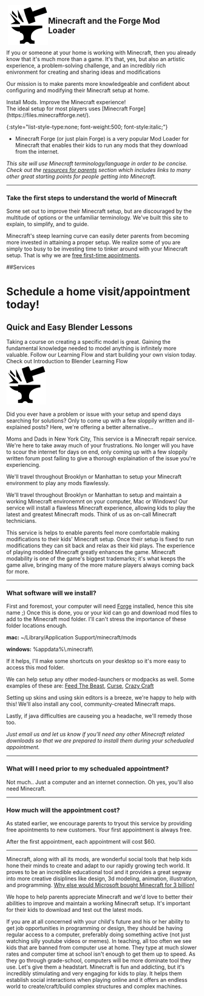 <!-- https://www.drewsilcock.co.uk/custom-jekyll-plugins -->

<!-- <div class="sam-section" style="margin:10px 50px 40px 50px" markdown="1"> -->

<div markdown="1" style="display:block;margin-left:auto;margin-right:auto;max-width:540px;padding:5px;">

<img src="img/icon_forge.png" style="float:left;"/>

<h2 style="display:block;margin-left:auto;margin-right:auto;max-width:420px;">Minecraft and the Forge Mod Loader</h2>

</div>

<!-- I've had many kids ask me during my afterschool teaching jobs/hours asking me how to install mods on their computer. Countless/dozens of times i hear kids say, "my parents won't let me download forge because they're afraid of our computer getting a virus". I'd like these kids to become more self sufficient and their parents to be more supportive of them going out and attempting to install forge on their own. -->

If you or someone at your home is working with Minecraft, then you already know that it's much more than a game. It's that, yes, but also an artistic experience, a problem-solving challenge, and an incredibly rich enivronment for creating and sharing ideas and modifications

Our mission is to make parents more knowledgeable and confident about configuring and modifying their Minecraft setup at home.

<!-- The ideal setup for most players will have an installation of [Forge](https://files.minecraftforge.net/) - the popular Mod Loader for Minecraft that enables their kids to run any mods that they download from the internet. -->

<!-- The ideal setup for most players: -->

<div class="sectionHighlight2" markdown="1">
<div class="headerglue"><span class="quirkHeader">Install Mods.</span>
<span class="sectionHighlight">Improve the Minecraft experience!</span>
</div>
<div class="hi" markdown="1">
The ideal setup for most players uses [Minecraft Forge](https://files.minecraftforge.net/).

{:style="list-style-type:none; font-weight:500; font-style:italic;"}
+ Minecraft Forge (or just plain Forge) is a very popular Mod Loader for Minecraft that enables their kids to run any mods that they download from the internet.

</div>
</div>

<i>This site will use Minecraft terminology/language in order to be concise. Check out the [resources for parents]() section which includes links to many other great starting points for people getting into Minecraft.</i>

<!-- </div>

<div class="sam-section" style="margin:10px 50px 40px 50px" markdown="1"> -->

<hr class="btwnParRule">

<h3 class="btwnParHeader">Take the first steps to understand the world of Minecraft</h3>

<!-- Considering that steep learning curves can greatly weigh in on parents' willingness to learn about Minecraft tech... -->

Some set out to improve their Minecraft setup, but are discouraged by the multitude of options or the unfamiliar terminology. We've built this site to explain, to simplify, and to guide.

Minecraft's steep learning curve can easily deter parents from becoming more 
invested in attaining a proper setup. We realize some of you are simply too busy to be investing time  to tinker around with your Minecraft setup. That is why we are [free first-time apointments](#services).

<!-- Minecraft's steep learning curve can easily deter parents from becoming more 
invested in attaining a proper setup. We strongly suggest exploring this site to better determine your Minecraft needs at home. -->

<!-- We provide __[free first-time apointments](#services)__ to encourage parents to take action. Parents and kids should find common ground in their understanding of Minecraft. Don't be ashamed to become enthralled with what was seemingly a child activity; many adults play Minecraft (competively/seriously), just take a look at streamers on Twitch! Enter the Minecraft world observantly and expect to demystify terminology and technology piece by piece. -->

<!-- Along the way you will probebly need to relearn some subjects you think you understood. It is entirely possible that this misinformation was passed to you from your son or daughter. Take a look at the [common minecraft misconceptions](). -->

<!-- * subtleties of the Minecraft language may become a lot more clear 
    * some examples: mods vs mod-packs
* jargon your kid has picked up from various youtubers may completely based off fantasy or of the streamer's inidividual experience. Their experience may be a way of exciting their fanbase, and some of their videos may be filled with more fiction than truth. Their content or language may not at all be derived from the Minecraft game -->

<!-- </div> -->

<!-- https://www.drewsilcock.co.uk/custom-jekyll-plugins -->

##Services

<!-- <h3 class="btwnParHeader">Schedule a home visit/appointment today!</h3> -->

<div id="HeaderImage">
<h1 id="H1_1">Schedule a home visit/appointment today!</h1>
</div>

<div id="DIV_1">
    <div id="DIV_2">
        <h2 id="H2_3">
            Quick and Easy Blender Lessons
        </h2> Taking a course on creating a specific model is great. Gaining the fundamental knowledge needed to model anything is infinitely more valuable. Follow our Learning Flow and start building your own vision today. <a>Check out Introduction to Blender Learning Flow</a>
    </div>
    <div id="DIV_6">
        <img src="img/icon_forge.png" alt="" id="IMG_7" />
    </div>
</div>

<!-- use this for titles outside divs -->
<!-- <div class="sam-section" markdown="1"> -->

Did you ever have a problem or issue with your setup and spend days searching for solutions? Only to come up with a few sloppily written and ill-explained posts? Here, we're offering a better alternative...

Moms and Dads in New York City,
This service is a Minecraft repair service. We're here to take away much of your frustrations. No longer will you have to scour the internet for days on end, only coming up with a few sloppily written forum post failing to give a thorough explaination of the issue you're experiencing.

We'll travel throughout Brooklyn or Manhattan to setup your Minecraft environment to play any mods flawlessly.

We'll travel throughout Brooklyn or Manhattan to setup and maintain a working Minecraft environemnt on your computer, Mac or Windows! Our service will install a flawless Minecraft experience, allowing kids to play the latest and greatest Minecraft mods. Think of us as on-call Minecraft technicians.

<!-- We'll travel throughout Brooklyn or Manhattan to setup your computer (mac or pc) so that it works flawlessly with any Minecraft mods. Think of me as an on-call Minecraft technician. -->

This service is helps to enable parents feel more comfortable making modifications to their kids' Minecraft setup. Once their setup is fixed to run modifications they can sit back and relax as their kid plays. The experience of playing modded Minecraft greatly enhances the game. Minecraft modability is one of the game's biggest trademarks; it's what keeps the game alive, bringing many of the more mature players always coming back for more.

<!-- If your kids aren't getting to experience the luxuries of modded Minecraft - for instance, the advanced [let's plays](https://www.youtube.com/watch?v=DFBkUc6tAPk) or [mod spotlights](https://www.youtube.com/watch?v=bMmto9lZi5I) from direwolf20 - then maybe we can help... -->

<!-- I am available to help with obtaining and installing any applications/software/tools/utilities/necessities relating to Minecraft:  -->
<hr class="btwnParRule">
<h3 class="btwnParHeader">What software will we install?</h3>

First and foremost, your computer will need [Forge](https://files.minecraftforge.net/) installed, hence this site name ;) Once this is done, you or your kid can go and download mod files to add to the Minecraft mod folder. I'll can't stress the importance of these folder locations enough.

__mac:__ ~/Library/Application Support/minecraft/mods

__windows:__ %appdata%&#92;.minecraft&#92;



If it helps, I'll make some shortcuts on your desktop so it's more easy to access this mod folder.

We can help setup any other moded-launchers or modpacks as well. Some examples of these are: [Feed The Beast](https://www.feed-the-beast.com/), [Curse](https://www.curse.com/download), [Crazy Craft](http://test.voidswrath.com/voidlauncher/)

Setting up skins and using skin editors is a breeze, we're happy to help with this! We'll also install any cool, community-created Minecraft maps.

Lastly, if java difficulties are causeing you a headache, we'll remedy those too.

_Just email us and let us know if you'll need any other Minecraft related downloads so that we are prepared to install them during your schedualed appointment._


<!-- * [MCEdit](http://www.mcedit.net/)
* [minecraftskins.com](http://www.minecraftskins.com/skin-editor/)
* [minecraftskins.net](http://www.minecraftskins.net/skineditor)
* [minecraft.novaskin.me](https://minecraft.novaskin.me/)
* [planetminecraft.com](http://www.planetminecraft.com/resources/projects/)
* [minecraftsix.com](http://minecraftsix.com/category/minecraft-maps/)
* [planetminecraft.com](http://www.planetminecraft.com/resources/projects/)-->


<hr class="btwnParRule">
<h3 class="btwnParHeader">What will I need prior to my schedualed appointment?</h3>

Not much.. Just a computer and an internet connection. Oh yes, you'll also need Minecraft.

<hr class="btwnParRule">
<h3 class="btwnParHeader">How much will the appointment cost?</h3>

As stated earlier, we encourage parents to tryout this service by providing free apointments to new customers. Your first appointment is always free. 

After the first appointment, each appointment will cost $60. 

<hr class="btwnParRule">
<!-- <h3 class="btwnParHeader">How much will the appointment cost?</h3> -->

Minecraft, along with all its mods, are wonderful social tools that help kids hone their minds to create and adapt to our rapidly growing tech world. It proves to be an incredible educational tool and it provides a great segway into more creative disiplines like design, 3d modeling, animation, illustration, and programming. [Why else would Microsoft bought Minecraft for 3 billion!]() 

We hope to help parents appreciate Minecraft and we'd love to better their abilities to improve and maintain a working Minecraft setup. It's important for their kids to download and test out the latest mods.

If you are at all concerned with your child's future and his or her ability to get job opportunities in programming or design, they should be having regular access to a computer, preferably doing something active (not just watching silly youtube videos or memes). In teaching, all too often we see kids that are banned from computer use at home. They type at much slower rates and computer time at school isn't enough to get them up to speed. As they go through grade-school, computers will be more dominate tool they use. Let's give them a headstart. Minecraft is fun and addicting, but it's incredibly stimulating and very engaging for kids to play. It helps them establish social interactions when playing online and it offers an endless world to create/craft/build complex structures and complex machines.

<!-- Mavis Beacon?? -->



<!-- If your son or daughter is a proficient typist and interested in learning how to make their own Minecraft mods (using the forge api and eclipse), I could setup a modding environment on your computer and give them a few beginner lessons in Minecraft coding. -->

<!-- `I couldn't get away sooner because my new well was coming in at Coyote Hills and I had to see about it. That well is now flowing at two thousand barrels and it's paying me an income of five thousand dollars a week. I have two others drilling and I have sixteen producing at Antelope; so, ladies and gentlemen, if I say I'm an oil man, you will agree. Now, you have a great chance here, but bear in mind, you can lose it all if you're not careful. Out of all men that beg for a chance to drill your lots, maybe one in twenty will be oilmen; the rest will be speculators - that's men trying to get between you and the oilmen - to get some of the money that ought by rights come to you. Even if you find one that has money and means to drill, he'll maybe know nothing about drilling and he'll have to hire the job out on contract, and then you're depending on a contractor who'll rush the job through so he can get another contract just as quick as he can. This is... the way that this works.
Man: Well, what is your offer? W-w-we're wasting time.
[crowd responds: "Yes." "Please."]
Plainview: I do my own drilling, and the men that work for me work for me. and they're men I know. I make it my business to be there and to see their work. I don't lose my tools in the hole and spend months fishing for them; I don't botch the cementing off and let water in the hole and ruin the whole lease. I'm a family man. I run a family business. This is my son and my partner, H.W. Plainview.
[indicates H.W]
Plainview: We offer you the bond of family that very few oilmen can understand. I'm fixed like no other company in this field and that's because my Coyote Hills well has just come in. I have a string of tools all ready to put to work. I can load a rig onto trucks and have them here in a week. I have business connections so I can get the lumber for the derrick - such things go by friendship in a rush like this - and this is why I can guarantee to start drilling and to put up the cash to back my word. I assure you, ladies and gentlemen, no matter what the others promise to do, when it comes to the showdown, they won't be there.`

Community service to help mom/dad.. not kids!

I will go travel to homes around the city and explain to parents how to install mods for minecraft. This will be a free service.

These parents may not be that interested in learning the intricacies of minecraft and modding. I will explain the greatest of mods and warn them of child stunt growth impending. Childs ability to navigate pc computer mods is synonomous with making network neural connections limiting brain growth.

If at any point they want me to come back and fix additional issues they are having, 60 an hour!

Two sides of a business card. Front side identifying with parent lack of ability to troubleshoot mod/mc issues. Back side catches eye of kid/gamer-youth. Totally minecraft relatable.

WHAT COMES NEXT??? -->

<!-- </div> -->
